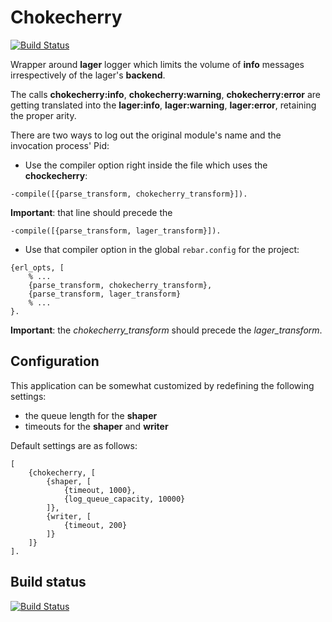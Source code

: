 # Chokecherry

[![Build Status](https://travis-ci.org/funbox/chokecherry.svg?branch=master)](https://travis-ci.org/funbox/chokecherry)

Wrapper around **lager** logger which limits the volume of **info** messages irrespectively of the lager's **backend**.

The calls **chokecherry:info**, **chokecherry:warning**, **chokecherry:error** are getting translated into the **lager:info**, **lager:warning**, **lager:error**, retaining the proper arity.

There are two ways to log out the original module's name and the invocation process' Pid:

* Use the compiler option right inside the file which uses the **chockecherry**:

```
-compile([{parse_transform, chokecherry_transform}]).
```

**Important**: that line should precede the

```
-compile([{parse_transform, lager_transform}]).
```

* Use that compiler option in the global `rebar.config` for the project:

```
{erl_opts, [
    % ...
    {parse_transform, chokecherry_transform},
    {parse_transform, lager_transform}
    % ...
}.
```

**Important**: the *chokecherry_transform* should precede the *lager_transform*.

## Configuration

This application can be somewhat customized by redefining the following settings:

- the queue length for the **shaper**
- timeouts for the **shaper** and **writer**

Default settings are as follows:

```
[
    {chokecherry, [
        {shaper, [
            {timeout, 1000},
            {log_queue_capacity, 10000}
        ]},
        {writer, [
            {timeout, 200}
        ]}
    ]}
].

```

## Build status

[![Build Status](https://travis-ci.org/funbox/chokecherry.svg?branch=master)](https://travis-ci.org/funbox/chokecherry)

